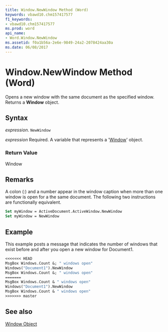 ```yaml
---
title: Window.NewWindow Method (Word)
keywords: vbawd10.chm157417577
f1_keywords:
- vbawd10.chm157417577
ms.prod: word
api_name:
- Word.Window.NewWindow
ms.assetid: f0a1b56a-2e6e-9849-24a2-2078424aa30a
ms.date: 06/08/2017
---
```



# Window.NewWindow Method (Word)

Opens a new window with the same document as the specified window. Returns a  **Window** object.


## Syntax

 _expression_. `NewWindow`

 _expression_ Required. A variable that represents a '[Window](Word.Window.md)' object.


### Return Value

Window


## Remarks

A colon (:) and a number appear in the window caption when more than one window is open for a the same document. The following two instructions are functionally equivalent.


```vb
Set myWindow = ActiveDocument.ActiveWindow.NewWindow 
Set myWindow = NewWindow
```


## Example

This example posts a message that indicates the number of windows that exist before and after you open a new window for Document1.


```vb
<<<<<<< HEAD
MsgBox Windows.Count &; " windows open" 
Windows("Document1").NewWindow 
MsgBox Windows.Count &; " windows open"
=======
MsgBox Windows.Count & " windows open" 
Windows("Document1").NewWindow 
MsgBox Windows.Count & " windows open"
>>>>>>> master
```


## See also


[Window Object](Word.Window.md)

